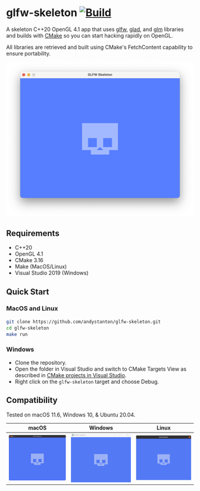 # glfw-skeleton [![Build](https://github.com/andystanton/glfw-skeleton/actions/workflows/build.yml/badge.svg)](https://github.com/andystanton/glfw-skeleton/actions/workflows/build.yml)

A skeleton C++20 OpenGL 4.1 app that uses [glfw](http://www.glfw.org), [glad](https://glad.dav1d.de), and [glm](http://glm.g-truc.net) libraries and builds with [CMake](http://www.cmake.org/) so you can start hacking rapidly on OpenGL.

All libraries are retrieved and built using CMake's FetchContent capability to ensure portability.

![](docs/images/content/5.0/glfw-skeleton.png)

## Requirements

- C++20
- OpenGL 4.1
- CMake 3.16
- Make (MacOS/Linux)
- Visual Studio 2019 (Windows)

## Quick Start

### MacOS and Linux

```sh
git clone https://github.com/andystanton/glfw-skeleton.git
cd glfw-skeleton
make run
```

### Windows

- Clone the repository.
- Open the folder in Visual Studio and switch to CMake Targets View as described in [CMake projects in Visual Studio](https://docs.microsoft.com/en-us/cpp/build/cmake-projects-in-visual-studio).
- Right click on the `glfw-skeleton` target and choose Debug.

## Compatibility

Tested on macOS 11.6, Windows 10, & Ubuntu 20.04.

| macOS   | Windows | Linux |
| ------- | ------- | ----- |
| <img src="docs/images/content/5.0/macos.png" width="256"/> | <img src="docs/images/content/5.0/windows.png" width="256"/> | <img src="docs/images/content/5.0/linux.png" width="256"/> |

